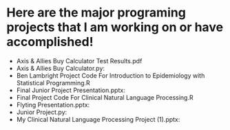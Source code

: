 # Here are the major programing projects that I am working on or have accomplished!

- Axis & Allies Buy Calculator Test Results.pdf
- Axis & Allies Buy Calculator.py: 
- Ben Lambright Project Code For Introduction to Epidemiology with Statistical Programming.R
- Final Junior Project Presentation.pptx:
- Final Project Code For Clinical Natural Language Processing.R
- Flyting Presentation.pptx:
- Junior Project.py:
- My Clinical Natural Language Processing Project (1).pptx:
